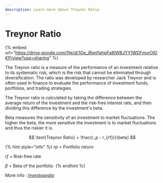 ```yaml
---
description: Learn more about Treynor Ratio
---
```


# Treynor Ratio

{% embed url="https://drive.google.com/file/d/1Ge_iRqnYahpFa8IWBJYY1WDFmvrOIDKP/view?usp=sharing" %}

The Treynor ratio is a measure of the performance of an investment relative to its systematic risk, which is the risk that cannot be eliminated through diversification. The ratio was developed by researcher Jack Treynor and is often used in finance to evaluate the performance of investment funds, portfolios, and trading strategies.

The Treynor ratio is calculated by taking the difference between the average return of the investment and the risk-free interest rate, and then dividing this difference by the investment's beta.

Beta measures the sensitivity of an investment to market fluctuations. The higher the beta, the more sensitive the investment is to market fluctuations and thus the riskier it is.

$$
\text{Treynor Ratio} = \frac{r_p - r_{rf}}{\beta}
$$

{% hint style="info" %}
_rp_ ​= Portfolio return&#x20;

_rf_ ​= Risk-free rate&#x20;

_β​_ = Beta of the portfolio ​
{% endhint %}

More info : [_Investopedia_](https://www.investopedia.com/terms/t/treynorratio.asp)
